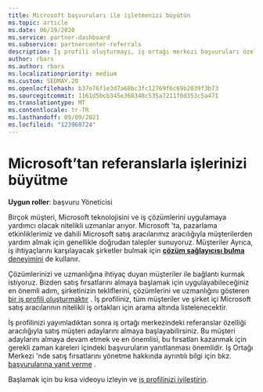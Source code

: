 ```yaml
---
title: Microsoft başvuruları ile işletmenizi büyütün
ms.topic: article
ms.date: 06/19/2020
ms.service: partner-dashboard
ms.subservice: partnercenter-referrals
description: İş profili oluşturmayı, iş ortağı merkezi başvuruları özelliği aracılığıyla satış müşteri adayları oluşturmak ve ardından bu başvurularına yanıt vermek için öğrenin.
author: rbars
ms.author: rbars
ms.localizationpriority: medium
ms.custom: SEOMAY.20
ms.openlocfilehash: b37e76f1e3d7a68bc3fc12769f6c69b2039f3b73
ms.sourcegitcommit: 1161d5bcb345e368348c535a7211f0d353c5a471
ms.translationtype: MT
ms.contentlocale: tr-TR
ms.lasthandoff: 09/09/2021
ms.locfileid: "123960724"
---
```

# <a name="grow-your-business-with-referrals-from-microsoft"></a>Microsoft’tan referanslarla işlerinizi büyütme

**Uygun roller**: başvuru Yöneticisi

Birçok müşteri, Microsoft teknolojisini ve iş çözümlerini uygulamaya yardımcı olacak nitelikli uzmanlar arıyor. Microsoft 'ta, pazarlama etkinliklerimiz ve dahili Microsoft satış aracılarımız aracılığıyla müşterilerden yardım almak için genellikle doğrudan talepler sunuyoruz. Müşteriler Ayrıca, iş ihtiyaçlarını karşılayacak şirketler bulmak için [ **çözüm sağlayıcısı bulma** deneyimini](https://appsource.microsoft.com/marketplace/partner-dir) de kullanır.

Çözümlerinizi ve uzmanlığına ihtiyaç duyan müşteriler ile bağlantı kurmak istiyoruz. Bizden satış fırsatlarını almaya başlamak için uygulayabileceğiniz en önemli adım, şirketinizin tekliflerini, çözümlerini ve uzmanlığını gösteren [bir iş profili oluşturmaktır](create-a-marketing-profile.md) . İş profiliniz, tüm müşteriler ve şirket içi Microsoft satış aracılarının nitelikli iş ortakları için arama altında listelenecektir.

 İş profilinizi yayımladıktan sonra iş ortağı merkezindeki referanslar özelliği aracılığıyla satış müşteri adaylarını almaya başlayabilirsiniz. Bu müşteri adaylarını almaya devam etmek ve en önemlisi, bu fırsatları kazanmak için gerekli zaman kareleri içindeki başvuruların yanıtlanması önemlidir. Iş Ortağı Merkezi 'nde satış fırsatlarını yönetme hakkında ayrıntılı bilgi için bkz. [başvurularına yanıt verme](manage-leads.md) .  


Başlamak için bu kısa videoyu izleyin ve [iş profilinizi iyileştirin](https://player.vimeo.com/video/252788046).
